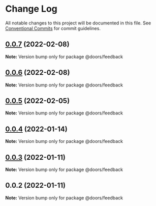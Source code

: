 # Change Log

All notable changes to this project will be documented in this file.
See [Conventional Commits](https://conventionalcommits.org) for commit guidelines.

## [0.0.7](/compare/@doors/feedback@0.0.6...@doors/feedback@0.0.7) (2022-02-08)

**Note:** Version bump only for package @doors/feedback





## [0.0.6](/compare/@doors/feedback@0.0.5...@doors/feedback@0.0.6) (2022-02-08)

**Note:** Version bump only for package @doors/feedback





## [0.0.5](/compare/@doors/feedback@0.0.4...@doors/feedback@0.0.5) (2022-02-05)

**Note:** Version bump only for package @doors/feedback





## [0.0.4](/compare/@doors/feedback@0.0.3...@doors/feedback@0.0.4) (2022-01-14)

**Note:** Version bump only for package @doors/feedback





## [0.0.3](/compare/@doors/feedback@0.0.2...@doors/feedback@0.0.3) (2022-01-11)

**Note:** Version bump only for package @doors/feedback





## 0.0.2 (2022-01-11)

**Note:** Version bump only for package @doors/feedback
